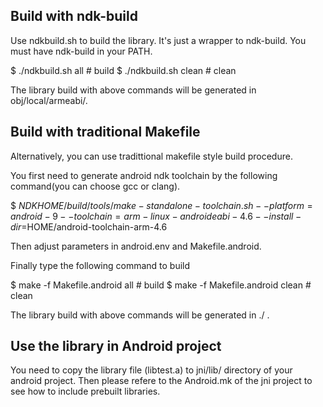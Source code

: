 Build with ndk-build
---------------------
Use ndkbuild.sh to build the library. It's just a wrapper to ndk-build. You must have ndk-build in your PATH.

$ ./ndkbuild.sh all # build
$ ./ndkbuild.sh clean # clean

The library build with above commands will be generated in obj/local/armeabi/. 


Build with traditional Makefile
---------------------------------
Alternatively, you can use tradittional makefile style build procedure.

You first need to generate android ndk toolchain by the following command(you can choose gcc or clang).

$ ${NDKHOME}/build/tools/make-standalone-toolchain.sh --platform=android-9 --toolchain=arm-linux-androideabi-4.6 --install-dir=$HOME/android-toolchain-arm-4.6

Then adjust parameters in android.env and Makefile.android.

Finally type the following command to build

$ make -f Makefile.android all # build
$ make -f Makefile.android clean # clean


The library build with above commands will be generated in ./ .


Use the library in Android project
----------------------------------
You need to copy the library file (libtest.a) to jni/lib/ directory of your android project. Then please refere to the Android.mk of the jni project to see how to include prebuilt libraries.
